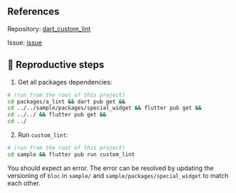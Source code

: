 ## References

Repository: [dart_custom_lint](https://github.com/invertase/dart_custom_lint)

Issue: [issue](https://github.com/invertase/dart_custom_lint/issues/102)

## 🐛 Reproductive steps

1. Get all packages dependencies:

```sh
# (run from the root of this project)
cd packages/a_lint && dart pub get &&
cd ../../sample/packages/special_widget && flutter pub get &&
cd ../../ && flutter pub get &&
cd ../
```

2. Run `custom_lint`:

```sh
# (run from the root of this project)
cd sample && flutter pub run custom_lint
```

You should expect an error. The error can be resolved by updating the versioning of `bloc` in `sample/` and `sample/packages/special_widget` to match each other.
